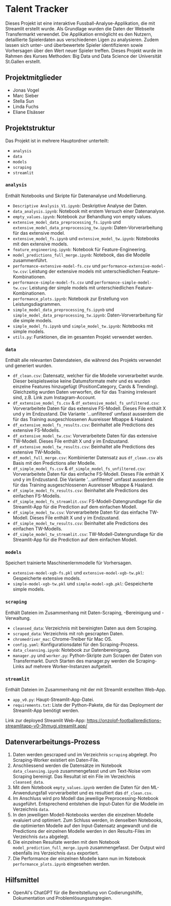 # Talent Tracker
Dieses Projekt ist eine interaktive Fussball-Analyse-Applikation, die mit Streamlit erstellt wurde. Als Grundlage wurden die Daten der Webseite Transfermarkt verwendet. Die Applikation ermöglicht es den Nutzern, detaillierte Spielerdaten aus verschiedenen Ligen zu analysieren. Zudem lassen sich unter- und überbewertete Spieler identifizieren sowie Vorhersagen über den Wert neuer Spieler treffen. Dieses Projekt wurde im Rahmen des Kurses Methoden: Big Data und Data Science der Universität St.Gallen erstellt.

## Projektmitglieder
- Jonas Vogel
- Marc Sieber
- Stella Sun
- Linda Fuchs
- Eliane Elsässer

## Projektstruktur
Das Projekt ist in mehrere Hauptordner unterteilt:

- `analysis`
- `data`
- `models`
- `scraping`
- `streamlit`

### `analysis`
Enthält Notebooks und Skripte für Datenanalyse und Modellierung.

- `Descriptive Analysis_V1.ipynb`: Deskriptive Analyse der Daten.
- `data_analysis.ipynb`: Notebook mit erstem Versuch einer Datenanalyse.
- `empty_values.ipynb`: Notebook zur Behandlung von empty values.
- `extensive_model_data_preprocessing_fs.ipynb` und `extensive_model_data_preprocessing_tw.ipynb`: Daten-Vorverarbeitung für das extensive model.
- `extensive_model_fs.ipynb` und `extensive_model_tw.ipynb`: Notebooks mit den extensive models.
- `feature_engineering.ipynb`: Notebook für Feature-Engineering.
- `model_predictions_full_merge.ipynb`: Notebook, das die Modelle zusammenführt.
- `performance-extensive-model-fs.csv` und `performance-extensive-model-tw.csv`: Leistung der extensive models mit unterschiedlichen Feature-Kombinationen.
- `performance-simple-model-fs.csv` und `performance-simple-model-tw.csv`: Leistung der simple models mit unterschiedlichen Feature-Kombinationen.
- `performance_plots.ipynb`: Notebook zur Erstellung von Leistungsdiagrammen.
- `simple_model_data_preprocessing_fs.ipynb` und `simple_model_data_preprocessing_tw.ipynb`: Daten-Vorverarbeitung für die simple models.
- `simple_model_fs.ipynb` und `simple_model_tw.ipynb`: Notebooks mit simple models.
- `utils.py`: Funktionen, die im gesamten Projekt verwendet werden.

### `data`
Enthält alle relevanten Datendateien, die während des Projekts verwendet und generiert wurden.

- `df_clean.csv`: Datensatz, welcher für die Modelle vorverarbeitet wurde. Dieser beispielsweise keine Datumsformate mehr und es wurden einzelne Features hinzugefügt (PositionCategory, Cards & Trending). Gleichzeitig wurden Daten verworfen, die für das Training irrelevant sind, z.B. Link zum Instagram-Account.
- `df_extensive_model_fs.csv` & `df_extensive_model_fs_unfiltered.csv`: Vorverarbeitete Daten für das extensive FS-Modell. Dieses File enthält X und y im Endzustand. Die Variante '...unfiltered' umfasst ausserdem die für das Training ausgeschlossenen Ausreisser Mbappe & Haaland.
- `df_extensive_model_fs_results.csv`: Beinhaltet alle Predictions des extensive FS-Modells.
- `df_extensive_model_tw.csv`: Vorverarbeitete Daten für das extensive TW-Modell. Dieses File enthält X und y im Endzustand.
- `df_extensive_model_tw_results.csv`: Beinhaltet alle Predictions des extensive TW-Modells.
- `df_model_full_merge.csv`: Kombinierter Datensatz aus `df_clean.csv` als Basis mit den Predictions aller Modelle.
- `df_simple_model_fs.csv` & `df_simple_model_fs_unfiltered.csv`: Vorverarbeitete Daten für das einfache FS-Modell. Dieses File enthält X und y im Endzustand. Die Variante '...unfiltered' umfasst ausserdem die für das Training ausgeschlossenen Ausreisser Mbappe & Haaland.
- `df_simple_model_fs_results.csv`: Beinhaltet alle Predictions des einfachen FS-Modells.
- `df_simple_model_fs_streamlit.csv`: FS-Modell-Datengrundlage für die Streamlit-App für die Prediction auf dem einfachen Modell.
- `df_simple_model_tw.csv`: Vorverarbeitete Daten für das einfache TW-Modell. Dieses File enthält X und y im Endzustand.
- `df_simple_model_tw_results.csv`: Beinhaltet alle Predictions des einfachen TW-Modells.
- `df_simple_model_tw_streamlit.csv`: TW-Modell-Datengrundlage für die Streamlit-App für die Prediction auf dem einfachen Modell.

### `models`
Speichert trainierte Maschinenlernmodelle für Vorhersagen.

- `extensive-model-xgb-fs.pkl` und `extensive-model-xgb-tw.pkl`: Gespeicherte extensive models.
- `simple-model-xgb-tw.pkl` und `simple-model-xgb.pkl`: Gespeicherte simple models.

### `scraping`
Enthält Dateien im Zusammenhang mit Daten-Scraping, -Bereinigung und -Verwaltung.

- `cleansed_data`: Verzeichnis mit bereinigten Daten aus dem Scraping.
- `scraped_data`: Verzeichnis mit roh gescrapten Daten.
- `chromedriver_mac`: Chrome-Treiber für Mac OS.
- `config.yaml`: Konfigurationsdatei für den Scraping-Prozess.
- `data_cleansing.ipynb`: Notebook zur Datenbereinigung.
- `manager.py` und `worker.py`: Python-Skripte zum Scrapen der Daten von Transfermarkt. Durch Starten des manager.py werden die Scraping-Links auf mehrere Worker-Instanzen aufgeteilt.

### `streamlit`
Enthält Dateien im Zusammenhang mit der mit Streamlit erstellten Web-App.

- `app_v0.py`: Haupt-Streamlit-App-Datei.
- `requirements.txt`: Liste der Python-Pakete, die für das Deployment der Streamlit-App benötigt werden.

Link zur deployed Streamlit Web-App: https://onzolof-footballpredictions-streamlitapp-v0-3hmugi.streamlit.app/

## Datenverarbeitungs-Prozess

1. Daten werden gescraped und im Verzeichnis `scraping` abgelegt. Pro Scraping-Worker existiert ein Daten-File.
2. Anschliessend werden die Datensätze im Notebook `data_cleansing.ipynb` zusammengefasst und um Text-Noise vom Scraping bereinigt. Das Resultat ist ein File im Verzeichnis `cleansed_data`.
3. Mit dem Notebook `empty_values.ipynb` werden die Daten für den ML-Anwendungsfall vorverarbeitet und es resultiert das `df_clean.csv`.
4. Im Anschluss wird pro Modell das jeweilige Preprocessing-Notebook ausgeführt. Entsprechend entstehen die Input-Daten für die Modelle im Verzeichnis `data`.
5. In den jeweiligen Modell-Notebooks werden die einzelnen Modelle evaluiert und optimiert. Zum Schluss werden, in denselben Notebooks, die optimierten Modelle auf den Input-Datensatz angewandt und die Predictions der einzelnen Modelle werden in den Results-Files im Verzeichnis `data` abgelegt.
6. Die einzelnen Resultate werden mit dem Notebook `model_prediction_full_merge.ipynb` zusammengefasst. Der Output wird ebenfalls ins Verzeichnis `data` exportiert.
7. Die Performance der einzelnen Modelle kann nun im Notebook `performance_plots.ipynb` eingesehen werden.

## Hilfsmittel
- OpenAI's ChatGPT für die Bereitstellung von Codierungshilfe, Dokumentation und Problemlösungsstrategien.
